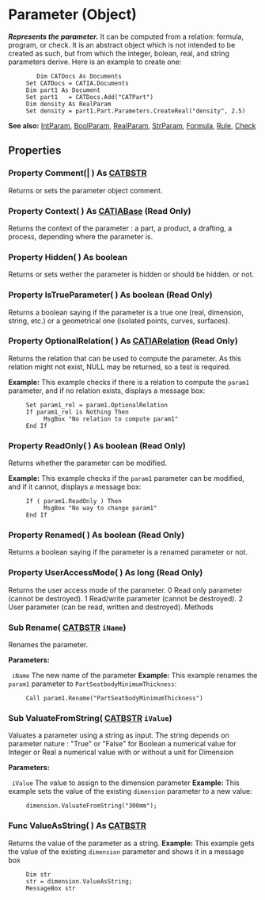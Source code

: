 # Parameter (Object)

**_Represents the parameter._**
It can be computed from a relation: formula, program, or check. It is an abstract object which is not intended to be created as such, but from which the integer, bolean, real, and string parameters derive. Here is an example to create one:

```VBScript
    	Dim CATDocs As Documents
     Set CATDocs = CATIA.Documents
     Dim part1 As Document
     Set part1   = CATDocs.Add("CATPart")
     Dim density As RealParam
     Set density = part1.Part.Parameters.CreateReal("density", 2.5)

```

**See also:**      [IntParam](../KnowledgeInterfaces/interface_IntParam_13730.md), [BoolParam](../KnowledgeInterfaces/interface_BoolParam_17217.md), [RealParam](../KnowledgeInterfaces/interface_RealParam_17053.md), [StrParam](../KnowledgeInterfaces/interface_StrParam_13874.md), [Formula](../KnowledgeInterfaces/interface_Formula_11046.md), [Rule](../KnowledgeInterfaces/interface_Rule_3720.md), [Check](../KnowledgeInterfaces/interface_Check_5408.md)

## Properties

### Property **Comment**(| ) As [CATBSTR](../System/typedef_CATBSTR_8129.md)

   Returns or sets the parameter object comment.  
### Property **Context**( ) As [CATIABase](../System/interface_AnyObject_17321.md) (Read Only)

   Returns the context of the parameter : a part, a product, a drafting, a process, depending where the parameter is.  
### Property **Hidden**( ) As boolean

   Returns or sets wether the parameter is hidden or should be hidden. or not.  
### Property **IsTrueParameter**( ) As boolean (Read Only)

   Returns a boolean saying if the parameter is a true one (real, dimension, string, etc.) or a geometrical one (isolated points, curves, surfaces).  
### Property **OptionalRelation**( ) As [CATIARelation](../KnowledgeInterfaces/interface_Relation_14366.md) (Read Only)

   Returns the relation that can be used to compute the parameter. As this relation might not exist, NULL may be returned, so a test is required.

**Example:**      This example checks if there is a relation to compute the `param1` parameter, and if no relation exists, displays a message box:

```VBScript
     Set param1_rel = param1.OptionalRelation
     If param1_rel is Nothing Then
          MsgBox "No relation to compute param1"
     End If

```

### Property **ReadOnly**( ) As boolean (Read Only)

   Returns whether the parameter can be modified.

**Example:**      This example checks if the `param1` parameter can be modified, and if it cannot, displays a message box:

```VBScript
     If ( param1.ReadOnly ) Then
          MsgBox "No way to change param1"
     End If

```

### Property **Renamed**( ) As boolean (Read Only)

   Returns a boolean saying if the parameter is a renamed parameter or not.  
### Property **UserAccessMode**( ) As long (Read Only)

   Returns the user access mode of the parameter.  0    Read only parameter (cannot be destroyed). 1    Read/write parameter (cannot be destroyed). 2    User parameter (can be read, written and destroyed).  Methods

### Sub **Rename**( [CATBSTR](../System/typedef_CATBSTR_8129.md)  `iName`)

   Renames the parameter.

**Parameters:**

` iName`      The new name of the parameter  **Example:**      This example renames the `param1` parameter to `PartSeatbodyMinimumThickness`:

```VBScript
     Call param1.Rename("PartSeatbodyMinimumThickness")

```

### Sub **ValuateFromString**( [CATBSTR](../System/typedef_CATBSTR_8129.md)  `iValue`)

   Valuates a parameter using a string as input. The string depends on parameter nature : "True" or "False" for Boolean a numerical value for Integer or Real a numerical value with or without a unit for Dimension

**Parameters:**

` iValue`      The value to assign to the dimension parameter  **Example:**      This example sets the value of the existing `dimension` parameter to a new value:

```VBScript
     dimension.ValuateFromString("300mm");

```

### Func **ValueAsString**( ) As [CATBSTR](../System/typedef_CATBSTR_8129.md)

   Returns the value of the parameter as a string. **Example:**      This example gets the value of the existing `dimension` parameter and shows it in a message box

```VBScript
     Dim str
     str = dimension.ValueAsString;
     MessageBox str

```